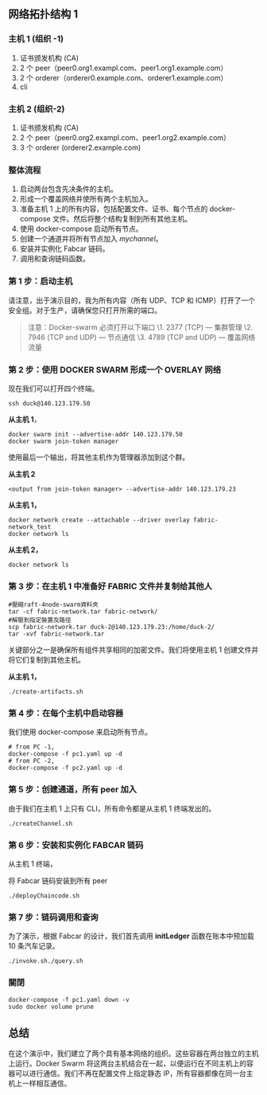 ## **网络拓扑结构 1**

### **主机 1 (组织 -1)**

1. 证书颁发机构 (CA)
2. 2 个 peer（peer0.org1.exampl.com、peer1.org1.example.com）
3. 2 个 orderer（orderer0.example.com、orderer1.example.com）
4. cli

### **主机 2 (组织-2)**

1. 证书颁发机构 (CA)
2. 2 个 peer（peer0.org2.exampl.com、peer1.org2.example.com）
3. 3 个 orderer (orderer2.example.com)

### **整体流程**

1. 启动两台包含先决条件的主机。
2. 形成一个覆盖网络并使所有两个主机加入。
3. 准备主机 1 上的所有内容，包括配置文件、证书、每个节点的 docker-compose 文件。然后将整个结构复制到所有其他主机。
4. 使用 docker-compose 启动所有节点。
5. 创建一个通道并将所有节点加入 _mychannel_。
6. 安装并实例化 Fabcar 链码。
7. 调用和查询链码函数。

### **第 1 步：启动主机**

请注意，出于演示目的，我为所有内容（所有 UDP、TCP 和 ICMP）打开了一个安全组。对于生产，请确保您只打开所需的端口。

> 注意：Docker-swarm 必须打开以下端口
> \1. 2377 (TCP) — 集群管理
> \2. 7946 (TCP and UDP) — 节点通信
> \3. 4789 (TCP and UDP) — 覆盖网络流量

### **第 2 步：使用 DOCKER SWARM 形成一个 OVERLAY 网络**

现在我们可以打开四个终端。

```
ssh duck@140.123.179.50
```

**从主机 1**，

```
docker swarm init --advertise-addr 140.123.179.50
docker swarm join-token manager
```

使用最后一个输出，将其他主机作为管理器添加到这个群。

**从主机 2**

```
<output from join-token manager> --advertise-addr 140.123.179.23
```

**从主机 1，**

```
docker network create --attachable --driver overlay fabric-network_test
docker network ls
```

**从主机 2，**

```
docker network ls
```

### **第 3 步：在主机 1 中准备好 FABRIC 文件并复制给其他人**

```
#壓縮raft-4node-swarm資料夾
tar -cf fabric-network.tar fabric-network/
#解壓到指定裝置及路徑
scp fabric-network.tar duck-2@140.123.179.23:/home/duck-2/
tar -xvf fabric-network.tar
```

关键部分之一是确保所有组件共享相同的加密文件。我们将使用主机 1 创建文件并将它们复制到其他主机。

**从主机 1，**

```
./create-artifacts.sh
```

### **第 4 步：在每个主机中启动容器**

我们使用 docker-compose 来启动所有节点。

```
# from PC -1,
docker-compose -f pc1.yaml up -d
# from PC -2,
docker-compose -f pc2.yaml up -d
```

### **第 5 步：创建通道，所有 peer 加入**

由于我们在主机 1 上只有 CLI，所有命令都是从主机 1 终端发出的。

```
./createChannel.sh
```

### **第 6 步：安装和实例化 FABCAR 链码**

从主机 1 终端，

将 Fabcar 链码安装到所有 peer

```
./deployChaincode.sh
```

### **第 7 步：链码调用和查询**

为了演示，根据 Fabcar 的设计，我们首先调用 **initLedger** 函数在账本中预加载 10 条汽车记录。

```
./invoke.sh./query.sh
```

### **關閉**

```
docker-compose -f pc1.yaml down -v
sudo docker volume prune
```

## **总结**

在这个演示中，我们建立了两个具有基本网络的组织。这些容器在两台独立的主机上运行。Docker Swarm 将这两台主机结合在一起，以便运行在不同主机上的容器可以进行通信。我们不再在配置文件上指定静态 IP，所有容器都像在同一台主机上一样相互通信。
